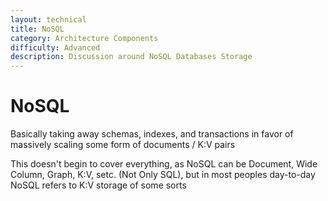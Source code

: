```yaml
---
layout: technical
title: NoSQL
category: Architecture Components
difficulty: Advanced
description: Discussion around NoSQL Databases Storage
---
```


# NoSQL
Basically taking away schemas, indexes, and transactions in favor of massively scaling some form of documents / K:V pairs

This doesn't begin to cover everything, as NoSQL can be Document, Wide Column, Graph, K:V, setc. (Not Only SQL), but in most peoples day-to-day NoSQL refers to K:V storage of some sorts